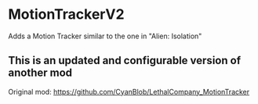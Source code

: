 # MotionTrackerV2
Adds a Motion Tracker similar to the one in "Alien: Isolation"

## This is an updated and configurable version of another mod
Original mod: https://github.com/CyanBlob/LethalCompany_MotionTracker
